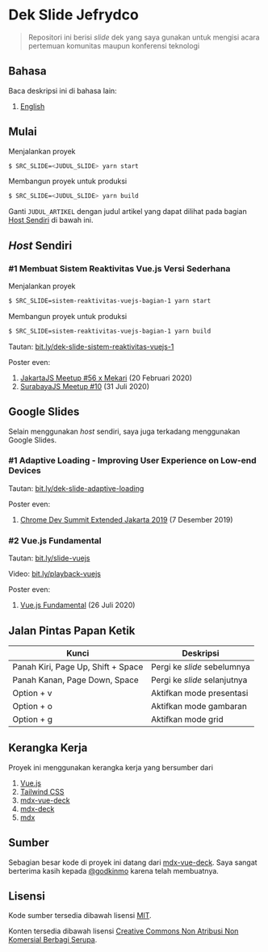 # Dek Slide Jefrydco

> Repositori ini berisi _slide_ dek yang saya gunakan untuk mengisi acara pertemuan komunitas maupun konferensi teknologi

## Bahasa

Baca deskripsi ini di bahasa lain:

1. [English](./readme.md)

## Mulai

Menjalankan proyek

```bash
$ SRC_SLIDE=<JUDUL_SLIDE> yarn start
```

Membangun proyek untuk produksi

```bash
$ SRC_SLIDE=<JUDUL_SLIDE> yarn build
```

Ganti `JUDUL_ARTIKEL` dengan judul artikel yang dapat dilihat pada bagian [Host Sendiri](#host-sendiri) di bawah ini.

## _Host_ Sendiri

### #1 Membuat Sistem Reaktivitas Vue.js Versi Sederhana

Menjalankan proyek

```bash
$ SRC_SLIDE=sistem-reaktivitas-vuejs-bagian-1 yarn start
```

Membangun proyek untuk produksi

```bash
$ SRC_SLIDE=sistem-reaktivitas-vuejs-bagian-1 yarn build
```

Tautan: [bit.ly/dek-slide-sistem-reaktivitas-vuejs-1](https://bit.ly/dek-slide-sistem-reaktivitas-vuejs-1)

Poster even:
1. [JakartaJS Meetup #56 x Mekari](/public/poster/jakartajs-meetup-56-x-mekari.jpeg) (20 Februari 2020)
2. [SurabayaJS Meetup #10](/poster/surabayajs-meetup-10.png) (31 Juli 2020)

## Google Slides

Selain menggunakan _host_ sendiri, saya juga terkadang menggunakan Google Slides.

### #1 Adaptive Loading - Improving User Experience on Low-end Devices

Tautan: [bit.ly/dek-slide-adaptive-loading](https://bit.ly/dek-slide-adaptive-loading)

Poster even:
1. [Chrome Dev Summit Extended Jakarta 2019](/public/poster/chrome-dev-summit-extended-jakarta-2019.png) (7 Desember 2019)

### #2 Vue.js Fundamental

Tautan: [bit.ly/slide-vuejs](https://bit.ly/slide-vuejs)

Video: [bit.ly/playback-vuejs](https://bit.ly/playback-vuejs)

Poster even:
1. [Vue.js Fundamental](/poster/himit-vuejs-fundamental.jpeg) (26 Juli 2020)

## Jalan Pintas Papan Ketik

| Kunci       | Deskripsi                                           |
| ----------- | ----------------------------------------------------|
| Panah Kiri, Page Up, Shift + Space | Pergi ke _slide_ sebelumnya  |
| Panah Kanan, Page Down, Space | Pergi ke _slide_ selanjutnya      |
| Option + v  | Aktifkan mode presentasi                            |
| Option + o  | Aktifkan mode gambaran                              |
| Option + g  | Aktifkan mode grid                                  |

## Kerangka Kerja

Proyek ini menggunakan kerangka kerja yang bersumber dari

1. [Vue.js](https://vuejs.org)
2. [Tailwind CSS](https://tailwindcss.com/)
4. [mdx-vue-deck](https://github.com/godkinmo/mdx-vue-deck)
5. [mdx-deck](https://github.com/jxnblk/mdx-deck)
6. [mdx](https://mdxjs.com/)

## Sumber

Sebagian besar kode di proyek ini datang dari [mdx-vue-deck](https://github.com/godkinmo/mdx-vue-deck). Saya sangat berterima kasih kepada [@godkinmo](https://github.com/godkinmo) karena telah membuatnya.

## Lisensi

Kode sumber tersedia dibawah lisensi [MIT](https://choosealicense.com/licenses/mit/).

Konten tersedia dibawah lisensi [Creative Commons Non Atribusi Non Komersial Berbagi Serupa](https://creativecommons.org/licenses/by-nc-sa/4.0/deed.id).
